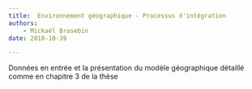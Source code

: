```yaml
---
title:  Environnement géographique - Processus d'intégration
authors:
    - Mickaël Brasebin
date: 2018-10-39

---
```


Données en entrée et la présentation du modèle géographique détaillé comme en chapitre 3 de la thèse
